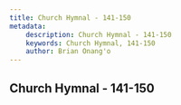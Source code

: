 ```yaml
---
title: Church Hymnal - 141-150
metadata:
    description: Church Hymnal - 141-150
    keywords: Church Hymnal, 141-150
    author: Brian Onang'o
---
```



## Church Hymnal - 141-150
  
